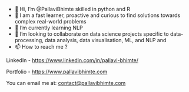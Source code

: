 - 👋 Hi, I’m @PallaviBhimte skilled in python and R
- 👀 I am a fast learner, proactive and curious to find solutions towards complex real-world problems
- 🌱 I’m currently learning NLP
- 💞️ I’m looking to collaborate on data science projects specific to data-processing, data analysis, data visualisation, ML, and NLP and 
- 📫 How to reach me ?

LinkedIn - https://www.linkedin.com/in/pallavi-bhimte/

Portfolio - https://www.pallavibhimte.com

You can email me at: contact@pallavibhimte.com

